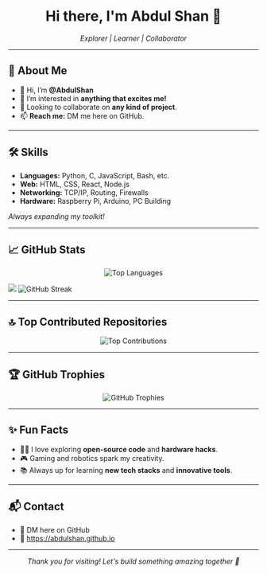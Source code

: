 <h1 align="center">Hi there, I'm Abdul Shan 👋</h1>
<p align="center">
  <em>Explorer | Learner | Collaborator</em>
</p>

---

## 🚀 About Me

- 👋 Hi, I’m **@AbdulShan**
- 👀 I’m interested in **anything that excites me!**
- 💞️ Looking to collaborate on **any kind of project**.
- 📫 **Reach me:** DM me here on GitHub.

---

## 🛠️ Skills

- **Languages:** Python, C, JavaScript, Bash, etc.
- **Web:** HTML, CSS, React, Node.js
- **Networking:** TCP/IP, Routing, Firewalls
- **Hardware:** Raspberry Pi, Arduino, PC Building

<em>*Always expanding my toolkit!*</em>

---

## 📈 GitHub Stats

<p align="center">
  <img src="https://github-readme-stats.vercel.app/api/top-langs?username=AbdulShan&show_icons=true&locale=en&layout=compact&theme=chartreuse-dark&hide_border=false" alt="Top Languages" /><br>
</p>
<p align="left">
  <img src="https://github-readme-stats.vercel.app/api?username=AbdulShan&theme=chartreuse-dark&hide_border=false&rank_icon=github" />
  <img src="https://github-readme-streak-stats.herokuapp.com/?user=AbdulShan&theme=chartreuse-dark&hide_border=false" alt="GitHub Streak" />
  
</p>

---

## 🔝 Top Contributed Repositories

<p align="center">
  <img src="https://github-contributor-stats.vercel.app/api?username=AbdulShan&limit=5&theme=chartreuse-dark&combine_all_yearly_contributions=true" alt="Top Contributions" />
</p>

---

## 🏆 GitHub Trophies

<p align="center">
  <img src="https://github-profile-trophy.vercel.app/?username=AbdulShan&theme=chartreuse-dark&no-frame=false&no-bg=true&margin-w=4" alt="GitHub Trophies" />
</p>

---

## ✨ Fun Facts

- 🧑‍💻 I love exploring **open-source code** and **hardware hacks**.
- 🎮 Gaming and robotics spark my creativity.
- 📚 Always up for learning **new tech stacks** and **innovative tools**.

---

## 📬 Contact

- 💬 DM here on GitHub
- 📧 https://abdulshan.github.io

---

<p align="center">
  <em>Thank you for visiting! Let's build something amazing together 🚀</em>
</p>
